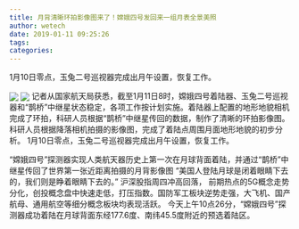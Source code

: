 ```yaml
---
title: 月背清晰环拍影像图来了！嫦娥四号发回来一组月表全景美照
author: wetech
date: 2019-01-11 09:25:26
tags: 
categories: 
---
```

1月10日零点，玉兔二号巡视器完成出月午设置，恢复工作。
<!-- more -->
<img align="center" border="0" src="https://imgcdn.yicai.com/uppics/images/2019/01/fb30c200661f3340db9745e60ad77790.jpg" />
<img align="center" border="0" src="https://imgcdn.yicai.com/uppics/images/2019/01/cd043ab03e0ac0e78e7279f619816e88.jpg" />
记者从国家航天局获悉，截至1月11日8时，嫦娥四号着陆器、玉兔二号巡视器和“鹊桥”中继星状态稳定，各项工作按计划实施。着陆器上配置的地形地貌相机完成了环拍，科研人员根据“鹊桥”中继星传回的数据，制作了清晰的环拍影像图。科研人员根据降落相机拍摄的影像图，完成了着陆点周围月面地形地貌的初步分析。
1月10日零点，玉兔二号巡视器完成出月午设置，恢复工作。
 
 
“嫦娥四号”探测器实现人类航天器历史上第一次在月球背面着陆，并通过“鹊桥”中继星传回了世界第一张近距离拍摄的月背影像图
“美国人登陆月球是闭着眼睛下去的，我们则是睁着眼睛下去的。”
沪深股指周四冲高回落， 前期热点的5G概念走势分化，创投概念盘中快速走低，打压指数。国防军工板块逆势走强，大飞机、国产航母、通用航空等细分概念板块均表现活跃。
今天上午10点26分，“嫦娥四号”探测器成功着陆在月球背面东经177.6度、南纬45.5度附近的预选着陆区。
